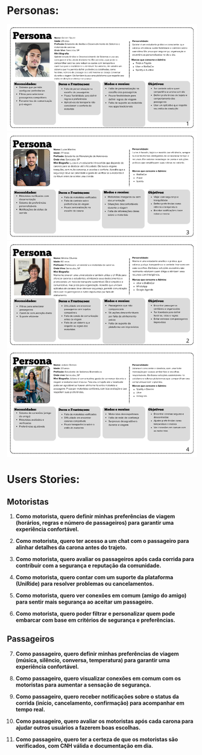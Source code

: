 # **Personas:**

![Gabriel](../Assets/PERSONAS/Gabriel.png)
![lucas](../Assets/PERSONAS/Lucas.png)
![marina](../Assets/PERSONAS/Marina.png)
![juliana](../Assets/PERSONAS/juliana.png)

# **Users Stories:**

## Motoristas

1. **Como motorista, quero definir minhas preferências de viagem (horários, regras e número de passageiros) para garantir uma experiência confortável.**

2. **Como motorista, quero ter acesso a um chat com o passageiro para alinhar detalhes da carona antes do trajeto.**

3. **Como motorista, quero avaliar os passageiros após cada corrida para contribuir com a segurança e reputação da comunidade.**

4. **Como motorista, quero contar com um suporte da plataforma (UniRide) para resolver problemas ou cancelamentos.**

5. **Como motorista, quero ver conexões em comum (amigo do amigo) para sentir mais segurança ao aceitar um passageiro.**

6. **Como motorista, quero poder filtrar e personalizar quem pode embarcar com base em critérios de segurança e preferências.**

## Passageiros

7. **Como passageiro, quero definir minhas preferências de viagem (música, silêncio, conversa, temperatura) para garantir uma experiência confortável.**

8. **Como passageiro, quero visualizar conexões em comum com os motoristas para aumentar a sensação de segurança.**

9. **Como passageiro, quero receber notificações sobre o status da corrida (início, cancelamento, confirmação) para acompanhar em tempo real.**

10. **Como passageiro, quero avaliar os motoristas após cada carona para ajudar outros usuários a fazerem boas escolhas.**

11. **Como passageiro, quero ter a certeza de que os motoristas são verificados, com CNH válida e documentação em dia.**
